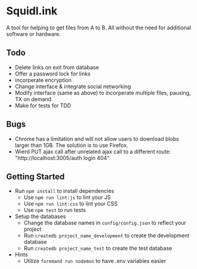 # Squidl.ink
A tool for helping to get files from A to B. All without the need for additional software or hardware.

## Todo
* Delete links on exit from database
* Offer a password lock for links
* incorperate encryption
* Change interface & integrate social networking
* Modify interface (same as above) to incorperate multiple files, pausing, TX on demand
* Make for tests for TDD

## Bugs
* Chrome has a limitation and will not allow users to download blobs larger than 1GB. The solution is to use Firefox.
* Wierd PUT ajax call after unrelated ajax call to a different route: "http://localhost:3005/auth login 404"

## Getting Started
* Run `npm install` to install dependencies
  * Use `npm run lint:js` to lint your JS
  * Use `npm run lint:css` to lint your CSS
  * Use `npm test` to run tests
* Setup the databases
  * Change the database names in `config/config.json` to reflect your project
  * Run `createdb project_name_development` to create the development database
  * Run `createdb project_name_test` to create the test database
* Hints
  * Utilize `foremand run nodemon` to have .env variables easier
